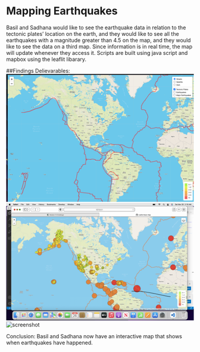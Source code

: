 #  Mapping Earthquakes
 Basil and Sadhana would like to see the earthquake data in relation to the tectonic plates’ location on the earth, and they would like to see all the earthquakes with a magnitude greater than 4.5 on the map, and they would like to see the data on a third map. Since information is in real time, the map will update whenever they access it. Scripts are built using java script and mapbox using the leaflit libarary.


##Findings 
Delievarables:
![screenshot](Module13/techimage.png)
![screenshot](Module13/map1.png)
![screenshot](Module13/map2.png)

Conclusion: Basil and Sadhana now have an interactive map that shows when earthquakes have happened.

